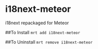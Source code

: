 i18next-meteor
==============

i18next repackaged for Meteor

##To Install
`mrt add i18next-meteor`

##To Uninstall
`mrt remove i18next-meteor`